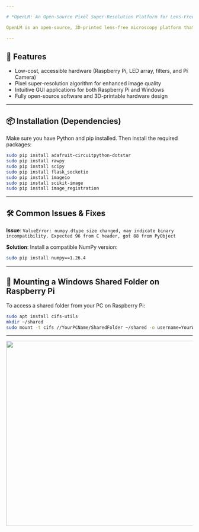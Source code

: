 ```yaml
---

# *OpenLM: An Open-Source Pixel Super-Resolution Platform for Lens-Free Microscopy*

OpenLM is an open-source, 3D-printed lens-free microscopy platform that combines low-cost, commercially available components with a pixel super-resolution algorithm. It features a user-friendly interface and supports both **Raspberry Pi OS** and **Windows OS** for camera control, real-time preview, image acquisition, and image processing—no prior expertise in lens-free imaging is required.

---
```


## 🔧 Features

* Low-cost, accessible hardware (Raspberry Pi, LED array, filters, and Pi Camera)
* Pixel super-resolution algorithm for enhanced image quality
* Intuitive GUI applications for both Raspberry Pi and Windows
* Fully open-source software and 3D-printable hardware design

---

## 📦 Installation (Dependencies)

Make sure you have Python and pip installed. Then install the required packages:

```bash
sudo pip install adafruit-circuitpython-dotstar
sudo pip install rawpy
sudo pip install scipy
sudo pip install flask_socketio
sudo pip install imageio
sudo pip install scikit-image
sudo pip install image_registration
```

---

## 🛠 Common Issues & Fixes

**Issue**:
`ValueError: numpy.dtype size changed, may indicate binary incompatibility. Expected 96 from C header, got 88 from PyObject`

**Solution**:
Install a compatible NumPy version:

```bash
sudo pip install numpy==1.26.4
```

---

## 🔗 Mounting a Windows Shared Folder on Raspberry Pi

To access a shared folder from your PC on Raspberry Pi:

```bash
sudo apt install cifs-utils
mkdir ~/shared
sudo mount -t cifs //YourPCName/SharedFolder ~/shared -o username=YourWindowsUsername
```

---

<p align="center">
<img src="https://github.com/user-attachments/assets/c6a06a68-2e58-42e2-8dc4-c67099ed040f" width="800" height="500">
<p align="center">


